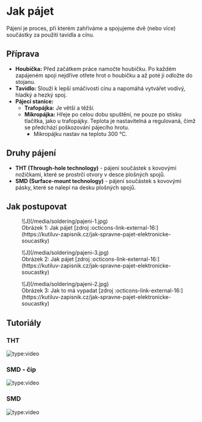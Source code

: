 # Jak pájet

Pájení je proces, při kterém zahříváme a spojujeme dvě (nebo více) součástky za použití tavidla a cínu.

## Příprava
- **Houbička:** Před začátkem práce namočte houbičku. Po každém zapájeném spoji nejdříve otřete hrot o houbičku a až poté ji odložte do stojanu.
- **Tavidlo:** Slouží k lepší smáčivosti cínu a napomáhá vytvářet vodivý, hladký a hezký spoj.
- **Pájecí stanice:**
    - **Trafopájka:** Je větší a těžší.
    - **Mikropájka:** Hřeje po celou dobu spuštění, ne pouze po stisku tlačítka, jako u trafopájky. Teplota je nastavitelná a regulovaná, čímž se předchází poškozování pájecího hrotu.
        - Mikropájku nastav na teplotu 300 °C.

## Druhy pájení

* **THT (Through-hole technology)** - pájení součástek s kovovými nožičkami, které se prostrčí otvory v desce plošných spojů.
* **SMD (Surface-mount technology)** - pájení součástek s kovovými pásky, které se nalepí na desku plošných spojů.

<!-- Pájení je proces při kterém zahřejeme


Napsat - nastavit na 300 stupnu
work safety - chladit studenou vodou / ledem (ne mastit)

Houbičku je zapotřebí před začátkem práce namočit. Po každém zapájeném spoji nejdříve hrot o houbičku otřete a až poté ji odložte do stojanu.
Zkontrolujte, že je na pájce nastavena teplota 300 °C.


Trafopájka je větší a těžší.
Mikropájka hřeje po celou dobu spuštění, ne pouze po stisku tlačítka, jako tomu je u trafopájky. Zároveň je na ní nastavitelná teplota, která je regulovaná, a proto u ní nedochází k poškozování pájecího hrotu.
Tavidlo slouží k lepší smáčivosti cínu. Napomáhá, aby byl spoj vodivý, hladký a hezký. -->

## Jak postupovat
<figure markdown>
  ![J](/media/soldering/pajeni-1.jpg)
  <figcaption markdown>Obrázek 1: Jak pájet [zdroj :octicons-link-external-16:](https://kutiluv-zapisnik.cz/jak-spravne-pajet-elektronicke-soucastky)</figcaption>
</figure>


<figure markdown>
  ![J](/media/soldering/pajeni-3.jpg)
  <figcaption markdown>Obrázek 2: Jak pájet [zdroj :octicons-link-external-16:](https://kutiluv-zapisnik.cz/jak-spravne-pajet-elektronicke-soucastky)</figcaption>
</figure>


<figure markdown>
  ![J](/media/soldering/pajeni-2.jpg)
  <figcaption markdown>Obrázek 3: Jak to má vypadat [zdroj :octicons-link-external-16:](https://kutiluv-zapisnik.cz/jak-spravne-pajet-elektronicke-soucastky)</figcaption>
</figure>


## Tutoriály

### THT
![type:video](https://www.youtube.com/embed/vujaGgBuKu8?si=R9vzuez8leylzqLy&amp;clip=Ugkx7ZWut5RlKXG5L_a4UvHT_Kxr66VqGn3X&amp;clipt=EPybHhi_3h8)

### SMD - čip
![type:video](https://www.youtube.com/embed/vujaGgBuKu8?si=u0rPdQ2BL0gkE9qN&amp;start=718)

### SMD
![type:video](https://www.youtube.com/embed/vujaGgBuKu8?si=kH_I_9oBVI9Ww6fT&amp;clip=Ugkx-ag6_xJGoN_jpni_PyNBF9dca4yeR7nQ&amp;clipt=ENj2PhiQhUI)